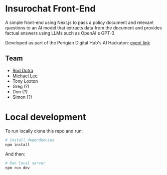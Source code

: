 # Insurochat Front-End

A simple front-end using Next.js to pass a policy document and relevant questions to an AI model that extracts data from the document and provides factual answers using LLMs such as OpenAI's GPT-3.

Developed as part of the Perigian Digital Hub's AI Hackaton: [event link](https://www.meetup.com/coding-from-beach/events/291157900/)

## Team

- [Rod Dutra](https://github.com/roddutra)
- [Michael Lee](https://github.com/mlee94)
- Tony Loxton
- Greg (?)
- Don (?)
- Simon (?)

# Local development

To run locally clone this repo and run:

```bash
# Install dependencies
npm install
```

And then:

```bash
# Run local server
npm run dev
```
